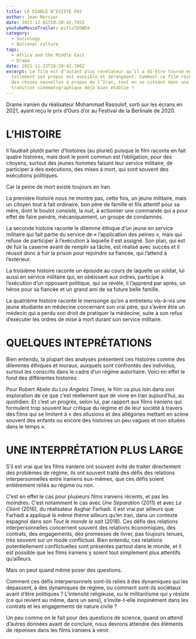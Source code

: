 ```yaml
---
title: LE DIABLE N’EXISTE PAS
author: Jean Mercier
date: 2021-12-01T20:20:42.745Z
youtubeMovieTrailer: piflulDSWD4
category:
  - Sociology
  - National culture
tags:
  - Africa and the Middle East
  - Drama
date: 2021-11-22T20:20:42.766Z
excerpt: Le film est d’autant plus révélateur qu’il a dû être tourné en secret,
  tellement son propos est sensible et dérangeant. Comment ce film révèle-t-il
  des choses nouvelles à propos de l’Iran, tout en se situant dans une certaine
  tradition cinématographique déjà bien établie ?
---
```

Drame iranien du réalisateur Mohammad Rasoulof, sorti sur les écrans en 2021, ayant reçu le prix d’Ours d’or au Festival de la Berlinale de 2020.

# L’HISTOIRE

Il faudrait plutôt parler d’histoires (au pluriel) puisque le film raconte en fait quatre histoires, mais dont le point commun est l’obligation, pour des citoyens, surtout des jeunes hommes faisant leur service militaire, de participer à des exécutions, des mises à mort, qui sont souvent des exécutions politiques.

Car la peine de mort existe toujours en Iran.

La première histoire nous ne montre pas, cette fois, un jeune militaire, mais un citoyen tout à fait ordinaire, bon père de famille et fils attentif pour sa mère, dont le boulot consiste, la nuit, à actionner une commande qui a pour effet de faire pendre, mécaniquement, un groupe de condamnés.

La seconde histoire raconte le dilemme éthique d’un jeune en service militaire qui fait partie du service de « l’application des peines », mais qui refuse de participer à l’exécution à laquelle il est assigné. Son plan, qui est de fuir la caserne avant de remplir sa tâche, est réalisé avec succès et il réussit donc à fuir la prison pour rejoindre sa fiancée, qui l’attend à l’extérieur.

La troisième histoire raconte un épisode au cours de laquelle un soldat, lui aussi en service militaire qui, en obéissant aux ordres, participe à l’exécution d’un opposant politique, qui se révèle, il l’apprend par après, un héros pour sa fiancée et un grand ami de sa future belle famille.

La quatrième histoire raconte le mensonge qu’on a entretenu vis-à-vis une jeune étudiante en médecine concernant son vrai père, qui s’avère être un médecin qui a perdu son droit de pratiquer la médecine, suite à son refus d’exécuter les ordres de mise à mort durant son service militaire.

# QUELQUES INTEPRÉTATIONS

Bien entendu, la plupart des analyses présentent ces histoires comme des dilemmes éthiques et moraux, auxquels sont confrontés des individus, surtout les conscrits dans le cadre d’un régime autoritaire. Voici en effet le fond des différentes histoires.

Pour Robert Abele du *Los Angeles Times*, le film va plus loin dans son exploration de ce que c’est réellement que de vivre en Iran aujourd’hui, au quotidien. Et c’est un progrès, selon lui, par rapport aux films iraniens qui formulent trop souvent leur critique du régime et de leur société à travers des films qui se limitent à « des allusions et des allégories mettant en scène souvent des enfants ou encore des histoires un peu vagues et non situées dans le temps ».

# UNE INTERPRÉTATION PLUS LARGE

S’il est vrai que les films iraniens ont souvent évité de traiter directement des problèmes de régime, ils ont souvent traité des défis des relations interpersonnelles entre Iraniens eux-mêmes, que ces défis soient entièrement reliés au régime ou non.

C’est en effet le cas pour plusieurs films iraniens récents, et pas les moindres. C’est notamment le cas avec *Une Séparation* (2011) et avec *Le Client* (2016), du réalisateur Asghar Farhadi. Il est vrai par ailleurs que Farhadi a appliqué le même thème ailleurs qu’en Iran, dans un contexte espagnol dans son *Tout le monde le sait* (2018). Ces défis des relations interpersonnelles concernent souvent des relations économiques, des contrats, des engagements, des promesses de livrer, pas toujours tenues, très souvent sur un mode conflictuel. Bien entendu, ces relations potentiellement conflictuelles sont présentes partout dans le monde, et il est possible que les films iraniens y soient tout simplement plus attentifs qu’ailleurs.

Mais on peut quand même poser des questions.

Comment ces défis interpersonnels sont-ils reliés à des dynamiques qui les dépassent, à des dynamiques de régime, ou comment sont-ils sociétaux avant d’être politiques ? L’intensité religieuse, ou le militantisme qui y résiste (ce qui revient au même, dans un sens), s’invite-t-elle inopinément dans les contrats et les engagements de nature civile ?

Un peu comme on le fait pour des questions de science, quand on attend d’autres données avant de conclure, nous devrons attendre des éléments de réponses dans les films iraniens à venir.